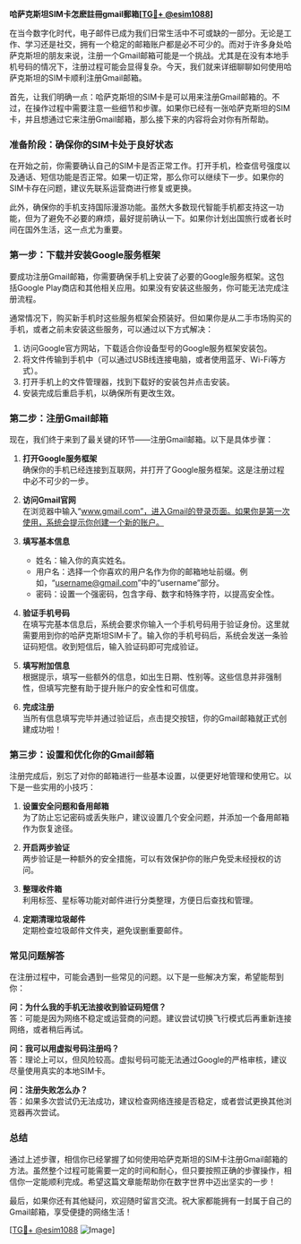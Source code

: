 **哈萨克斯坦SIM卡怎麽註冊gmail郵箱[[TG💪+ @esim1088](https://t.me/s/esim1088)]**

在当今数字化时代，电子邮件已成为我们日常生活中不可或缺的一部分。无论是工作、学习还是社交，拥有一个稳定的邮箱账户都是必不可少的。而对于许多身处哈萨克斯坦的朋友来说，注册一个Gmail邮箱可能是一个挑战。尤其是在没有本地手机号码的情况下，注册过程可能会显得复杂。今天，我们就来详细聊聊如何使用哈萨克斯坦的SIM卡顺利注册Gmail邮箱。

首先，让我们明确一点：哈萨克斯坦的SIM卡是可以用来注册Gmail邮箱的。不过，在操作过程中需要注意一些细节和步骤。如果你已经有一张哈萨克斯坦的SIM卡，并且想通过它来注册Gmail邮箱，那么接下来的内容将会对你有所帮助。

### **准备阶段：确保你的SIM卡处于良好状态**

在开始之前，你需要确认自己的SIM卡是否正常工作。打开手机，检查信号强度以及通话、短信功能是否正常。如果一切正常，那么你可以继续下一步。如果你的SIM卡存在问题，建议先联系运营商进行修复或更换。

此外，确保你的手机支持国际漫游功能。虽然大多数现代智能手机都支持这一功能，但为了避免不必要的麻烦，最好提前确认一下。如果你计划出国旅行或者长时间在国外生活，这一点尤为重要。

### **第一步：下载并安装Google服务框架**

要成功注册Gmail邮箱，你需要确保手机上安装了必要的Google服务框架。这包括Google Play商店和其他相关应用。如果没有安装这些服务，你可能无法完成注册流程。

通常情况下，购买新手机时这些服务框架会预装好。但如果你是从二手市场购买的手机，或者之前未安装这些服务，可以通过以下方式解决：

1. 访问Google官方网站，下载适合你设备型号的Google服务框架安装包。
2. 将文件传输到手机中（可以通过USB线连接电脑，或者使用蓝牙、Wi-Fi等方式）。
3. 打开手机上的文件管理器，找到下载好的安装包并点击安装。
4. 安装完成后重启手机，以确保所有更改生效。

### **第二步：注册Gmail邮箱**

现在，我们终于来到了最关键的环节——注册Gmail邮箱。以下是具体步骤：

1. **打开Google服务框架**  
   确保你的手机已经连接到互联网，并打开了Google服务框架。这是注册过程中必不可少的一步。

2. **访问Gmail官网**  
   在浏览器中输入“www.gmail.com”，进入Gmail的登录页面。如果你是第一次使用，系统会提示你创建一个新的账户。

3. **填写基本信息**  
   - 姓名：输入你的真实姓名。
   - 用户名：选择一个你喜欢的用户名作为你的邮箱地址前缀。例如，“username@gmail.com”中的“username”部分。
   - 密码：设置一个强密码，包含字母、数字和特殊字符，以提高安全性。

4. **验证手机号码**  
   在填写完基本信息后，系统会要求你输入一个手机号码用于验证身份。这里就需要用到你的哈萨克斯坦SIM卡了。输入你的手机号码后，系统会发送一条验证码短信。收到短信后，输入验证码即可完成验证。

5. **填写附加信息**  
   根据提示，填写一些额外的信息，如出生日期、性别等。这些信息并非强制性，但填写完整有助于提升账户的安全性和可信度。

6. **完成注册**  
   当所有信息填写完毕并通过验证后，点击提交按钮，你的Gmail邮箱就正式创建成功啦！

### **第三步：设置和优化你的Gmail邮箱**

注册完成后，别忘了对你的邮箱进行一些基本设置，以便更好地管理和使用它。以下是一些实用的小技巧：

1. **设置安全问题和备用邮箱**  
   为了防止忘记密码或丢失账户，建议设置几个安全问题，并添加一个备用邮箱作为恢复途径。

2. **开启两步验证**  
   两步验证是一种额外的安全措施，可以有效保护你的账户免受未经授权的访问。

3. **整理收件箱**  
   利用标签、星标等功能对邮件进行分类整理，方便日后查找和管理。

4. **定期清理垃圾邮件**  
   定期检查垃圾邮件文件夹，避免误删重要邮件。

### **常见问题解答**

在注册过程中，可能会遇到一些常见的问题。以下是一些解决方案，希望能帮到你：

**问：为什么我的手机无法接收到验证码短信？**  
答：可能是因为网络不稳定或运营商的问题。建议尝试切换飞行模式后再重新连接网络，或者稍后再试。

**问：我可以用虚拟号码注册吗？**  
答：理论上可以，但风险较高。虚拟号码可能无法通过Google的严格审核，建议尽量使用真实的本地SIM卡。

**问：注册失败怎么办？**  
答：如果多次尝试仍无法成功，建议检查网络连接是否稳定，或者尝试更换其他浏览器再次尝试。

### **总结**

通过上述步骤，相信你已经掌握了如何使用哈萨克斯坦的SIM卡注册Gmail邮箱的方法。虽然整个过程可能需要一定的时间和耐心，但只要按照正确的步骤操作，相信你一定能顺利完成。希望这篇文章能帮助你在数字世界中迈出坚实的一步！

最后，如果你还有其他疑问，欢迎随时留言交流。祝大家都能拥有一封属于自己的Gmail邮箱，享受便捷的网络生活！

[[TG💪+ @esim1088](https://t.me/s/esim1088) ![Image](https://i.postimg.cc/4NQfJmqS/Snipaste-2025-05-13-00-14-12.png)]